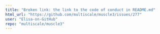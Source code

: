 ```yaml
---
title: "Broken link: the link to the code of conduct in README.md"
html_url: "https://github.com/multiscale/muscle3/issues/277"
user: "Elisa-on-GitHub"
repo: "multiscale/muscle3"
---
```


